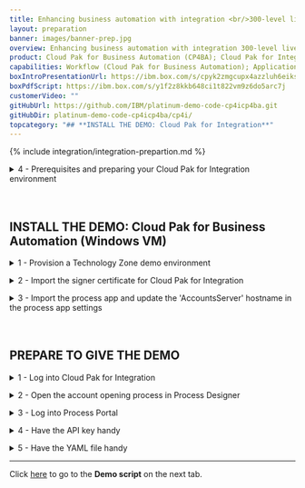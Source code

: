 ```yaml
---
title: Enhancing business automation with integration <br/>300-level live demo
layout: preparation
banner: images/banner-prep.jpg
overview: Enhancing business automation with integration 300-level live demo
product: Cloud Pak for Business Automation (CP4BA); Cloud Pak for Integration (CP4I)
capabilities: Workflow (Cloud Pak for Business Automation); Application integration (Cloud Pak for Integration)
boxIntroPresentationUrl: https://ibm.box.com/s/cpyk2zmgcupx4azzluh6eiks72j33ua3
boxPdfScript: https://ibm.box.com/s/y1f2z8kkb648ci1t822vm9z6do5arc7j
customerVideo: ""
gitHubUrl: https://github.com/IBM/platinum-demo-code-cp4icp4ba.git
gitHubDir: platinum-demo-code-cp4icp4ba/cp4i/
topcategory: "## **INSTALL THE DEMO: Cloud Pak for Integration**"
---
```


{% include integration/integration-prepartion.md %}

<span id="installDemo"></span>

<details markdown="1">

<summary>4 - Prerequisites and preparing your Cloud Pak for Integration environment</summary>

<br/>

**Connect Cloud Pak for Integration to your endpoints**<br/>

Now, let's configure our services endpoints in Cloud Pak for Integration.<br/>

1.	Return the connectivity instructions from section 2.2, navigate to the **Cloud Pak Console** (1) tab and use the credentials (2) access the Platform Navigator.<br/><img src="images/prep-image209.png" width="800" /><br/><img src="images/prep-image210.png" width="800" /><br/><br/><inline-notification text="If you are using Chrome, you may see a certificate error when accessing the page. To bypass this, type <strong>thisisunsafe</strong> and press return."></inline-notification><br/>

2. In the menu on the top left, open the **Design** folder (1) and select **Integrations** (2). <br/><img src="images/prep-44.png" width="800" /><br/>

3. Click on the **ace-designer-demo** entry. <br/><img src="images/prep-44-2.png" width="800" /><br/>

4. Click the **Catalog** icon to see a list of the available connectors. <br/><img src="images/prep-45.png" width="800" /><br/>

5. To configure the MQ connection, search for **'IBM MQ'** (1) and click **Connect** (2). <br/><img src="images/prep-46.png" width="800" /><br/>

6. Enter **'basicmq'** for the **Queue manager name** (1), **'basicmq-ibm-mq'** for the **Queue manager hostname** (2), and **'1414'** for the **Listener port number** (3). <br/><img src="images/prep-48.png" width="800" /><br/>

7. Enter **'SYSTEM.DEF.SVRCONN'** for the **Channel name** (1), and click **Connect** (2). <br/><img src="images/prep-49.png" width="800" /><br/>

8. Click **Continue**. <br/><img src="images/prep-50.png" width="800" /><br/>

9. Scroll to the top of the page, and click the **+** button to the right of the search bar. <br/><img src="images/prep-51.png" width="800" /><br/>

10. Access the API definition for the external account service <a href="https://raw.githubusercontent.com/IBM/platinum-demo-code-cp4icp4ba/main/cp4i/appConnect/CustomerAccountOpenAPIJSONServer.yaml" target="_blank" rel="noreferrer">here</a>. Download the file using **File** --> **Save Page as**.<br/><br/>

11. Select **OpenAPI** (1) for the Document type, the downloaded **CustomerAccountOpenAPIJSONServer.yaml** file (2), and click **Next** (3). <br/><img src="images/prep-52.png" width="800" /><br/>

12. Click **Import API**. <br/><img src="images/prep-53.png" width="800" /><br/>

13. Search for **Customer Account** (1), and click **Connect** (2). <br/><img src="images/prep-54.png" width="800" /><br/>

14. Scroll down and click **Connect**.<br/><br/>

**Import flows to App Connect Designer**<br/>

1. Download the following two files: <br/> • <a href="https://raw.githubusercontent.com/IBM/platinum-demo-code-cp4icp4ba/main/cp4i/appConnect/MQExternalProvider.yaml" target="_blank" rel="noreferrer">MQ flow to simulate the acquired bank</a> <br/> • <a href="https://raw.githubusercontent.com/IBM/platinum-demo-code-cp4icp4ba/main/cp4i/appConnect/Accounts.yaml" target="_blank" rel="noreferrer">Accounts API flow that workflow will use</a><br/>

2. Import the **MQExternalProvider.yaml** file by clicking the **Dashboard** icon (1), then **New** (2), and then **Import flow…** (3). <br/><img src="images/prep-55.png" width="800" /><br/>

3. Select the downloaded **MQExternalProvider.yaml** file (1), and click **Import** (2). <br/><img src="images/prep-56.png" width="800" /><br/>

4. Start the imported flow by selecting **Start flow** (1). <br/><img src="images/prep-57.png" width="800" /><br/>

5. Repeat steps 2 - 4 for the **Accounts.yaml** file. This time, the flow is started by switching the toggle from **Stopped** to **Started**. <br/><img src="images/prep-58.png" width="800" /><br/>

<br/>
<br/>

**Test the flow**<br/>

1. Select the **Test** tab (1), **Get /Accounts/{customerId}** operation (2), and then the **Try it** tab (3). <br/><img src="images/prep-61.png" width="800" /><br/>

2. Scroll down and enter '**1234567890**' in the **customerId** field (1), and click **Send** (2). <br/><img src="images/prep-62.png" width="800" /><br/>

3. The first test will fail due to a known timeout issue with the error shown in the screenshot below. Click **Send** a second time to receive the correct response. <br/><img src="images/prep_63.png" width="800" /><br/>

4. You will see the following correct response. <br/><img src="images/prep-64.png" width="800" /><br/>

5. Three environmentally specific pieces of information are required to integrate the API into the workflow: the API URL, client ID and hostname. <br/><br/> Scroll to the top of the screen and save the **API URL** (1) and **client ID** (2).<br/><br/>The hostname is contained within the API URL. It is the portion between "http://" and the next "/". <br/><br/> The hostname will look like this: ademo-gw-gateway-cp4i.itzroks-120000k3ak-vzlud5-4b4a324f027aea19c5cbc0c3275c4656-0000.eu-de.containers.appdomain.cloud<br/><br/>Save the hostname with the API URL and client ID.<br/><img src="images/prep-65.png" width="800" /><br/>

**[Go to top](#top)**

</details>

<br/>
<br/>

## **INSTALL THE DEMO: Cloud Pak for Business Automation (Windows VM)**

<details markdown="1">

<summary>1 - Provision a Technology Zone demo environment</summary>

1.  Reserve a Technology Zone demo environment <a href="https://techzone.ibm.com/my/reservations/create/64ff5a5bc02ef60017329109" target="_blank" rel="noreferrer">here</a>.

2. Wait until your reservation status is **Ready** on the IBM Technology Zone’s **My Library → My Reservations** page. (You can either keep refreshing the My Reservation page or wait for a confirmation email.)<br/><br/>When your reservation is **Ready**, click the reservation tile to view the reservation details.<br/><img src="images/prep-res-ready.png" width="300" /><br/>

3. On the reservation details page, copy or bookmark the **Published services** links for **BAW Workflow Center** and **BAW Process Portal**.<br/><br/>When your reservation is **Ready**, click the reservation tile to view the reservation details.<br/><img src="images/prep-published-services.png" width="800" /><br/>

**[Go to top](#top)**

<br/><br/>

</details>

<span id="ImportCertificate"></span>

<details markdown="1">

<summary>2 - Import the signer certificate for Cloud Pak for Integration</summary>

1. Open the BAW **VM Remote Console.** Use the links on the reservation page. Open the link on the left. Then click to open the console in **Full screen**.<br/><img src="images/prep-baw-remote.png" width="300" /><br/>

2. Click the red **Ctrl+Alt+Del** button. <br/><br/> <img src="images/pre-ba-vm-button.png" width="300" /><br/>

3. Click **Yes** on the **Networks** dialog box.

   <inline-notification text="The first time you access the VM, you will be presented with the network option below. It is imperative to select YES. (Otherwise, the VM will not be properly configured for this demo.)"></inline-notification>
   <img src="images/prep-networks-yes.png" width="300" />


4. On the Windows desktop, double-click the **WebSphere Console** shortcut to open the WebSphere Console.<br/> <img src="images/prep-websphere-console.png" width="300" /><br/>

5. Click **Advanced…**, then **Accept the Risk and Continue** to continue past the security warning.<br/><br/>

6. Enter '**admin**' as the **User ID** and '**admin**' as the **Password**. <br/> <img src="images/prep-2.png" width="800" /><br/>

7. Open **Security** (1) and click **SSL certificate and key management** (2). <br/> <img src="images/prep-3.png" width="800" />

8. Click **Key stores and certificates**. <br/> <img src="images/prep-4.png" width="800" /><br/>

9. Click **CellDefaultTrustStore**. <br/> <img src="images/prep-5.png" width="800" />

10. Click **Signer certificates**. <br/> <img src="images/prep-6.png" width="800" /><br/>

11. Click **Retrieve from port**. <br/> <img src="images/prep-7.png" width="800" /><br/>

12. For **Host**, enter your Cloud Pak for Integration ROKS hostname. For **Port**, enter '**443**'. For **Alias**, enter '**integration-1**'. Click **Retrieve signer information**. <br/><img src="images/prep-8.png" width="800" /><br/>

13. Click **Apply**.<br/> <img src="images/prep-9.png" width="800" /><br/>

14. Click **Save**. <br/><img src="images/prep-10.png" width="800" /><br/>

15. The new certificate is now added. <br/><img src="images/prep-11.png" width="800" /><br/>

You can now close the BAW VM console window.

**[Go to top](#top)**

<br/><br/>

</details>

<span id="ImportProcessFlow"></span>

<details markdown="1">

<summary>3 - Import the process app and update the 'AccountsServer' hostname in the process app settings</summary>


Before completing this section, download the Select the **<a href="https://raw.githubusercontent.com/ibm/platinum-demos/master/docs/300-enhancing-ba-with-integration/New_Account_Opening.twx" target="_blank" rel="noreferrer">New Account Opening.twx</a>** file.<br/><br/>

1. Using a browser on your local computer, open **BAW Workflow Center** using the Published Services link from the top of the Technology Zone reservation page.<br/>

2. Log in to **Workflow Center** using '**admin**' as both the **User name** and **Password**. <br/> <img src="images/prep-82.png" width="800" /><br/>

3. Click **Process Apps**. <br/><img src="images/prep-73.png" width="800" /><br/>

4. Click **Import**. <br/> <img src="images/prep-74.png" width="800" /><br/>

5. Click **Browse**. <br/> <img src="images/prep-75.png" width="800" /><br/>

6. Select the **New_Account_Opening.twx** file (1). Click **Open** (2). <br/> <img src="images/prep-76.png" width="800" /><br/>

7. Click **OK**. <br/> <img src="images/prep-77.png" width="800" /><br/>

8. Wait for the import to complete. Click **New Account Opening**. <br/> <img src="images/prep-78.png" width="800" /><br/>

9. Click the **Servers** tab. <br/> <img src="images/prep-79.png" width="800" /><br/>

10. In **Process App Settings**, **AccountsServer** must be updated with the hostname of your Cloud Pak for Integration ROKS environment. Set **Hostname** to the hostname of your Cloud Pak for Integration ROKS environment. <br/> <img src="images/prep-80.png" width="800" /><br/>

<br/>

**[Go to top](#top)**

</details>
<br/>
<br/>

## **PREPARE TO GIVE THE DEMO**

<details markdown="1">

<summary>1 - Log into Cloud Pak for Integration</summary>

1. Open **Cloud Pak for Integration** and click **IBM provided credentials (admin only)**. <br/><img src="images/prep-66.png" width="800" /><br/>

2. Enter your admin username and password (1), and click **Log in** (2).<br/> <img src="images/prep-67.png" width="800" /><br/>

3. Click **Integration instances**. <br/><img src="images/prep-68.png" width="800" /><br/>

4. On the **Integration instances** page, click **ace-designer-demo**. <br/><img src="images/prep-69.png" width="800" /><br/>

<br/>

**[Go to top](#top)**

<br/><br/>

</details>

<span id="ProcessDesigner"></span>

<details markdown="1">

<summary>2 - Open the account opening process in Process Designer</summary>

1. Using Firefox on your local computer, open **BAW Workflow Center** using the Published Services link from the top of the Technology Zone reservation page.
   <inline-notification text="Using separate browsers for Process Designer vs. Process Portal prevents the logins from colliding with each other."> </inline-notification>

2. Log in to **Workflow Center** using '**admin**' as both the **User name** and **Password**. <br/> <img src="images/prep-82.png" width="800" /><br/>

3. Click **Process Apps**. <br/> <img src="images/prep-83.png" width="800" /><br/>

4. Click **New Account Opening**. <br/> <img src="images/prep-84.png" width="800" /><br/>

5. Click **Processes** (1) and then **New Account (Current Workflow)** (2). <br/> <img src="images/prep-85.png" width="800" /><br/>

6. The **New Account (Current Workflow)** process definition is now open. <br/> <img src="images/prep-86.png" width="800" /><br/>

<br/>

**[Go to top](#top)**

<br/><br/>

</details>

<span id="ProcessPortal"></span>

<details markdown="1">

<summary>3 - Log into Process Portal</summary>

1. Using Chrome on your local computer, open **BAW Process Portal** using the Published Services link from the top of the Technology Zone reservation page.
   <inline-notification text="Using separate browsers for Process Designer vs. Process Portal prevents the logins from colliding with each other."> </inline-notification>

2. Log in with **'assistant'** as the **Username** and **'passw0rd'** as the **Password**. <br/> <img src="images/prep-88.png" width="800" /><br/>

3. **Process Portal** is now open. <br/> <img src="images/prep-89.png" width="800" /><br/>


**[Go to top](#top)**

<br/><br/>

</details>

<span id="APIKeyHandy"></span>

<details markdown="1">

<summary>4 - Have the API key handy</summary>

The very last step of the Cloud Pak for Integration installation (above) required you to save the API key (**client ID**).

In the demo script, you will be required to enter the Cloud Pak for Integration API key into the process application. Make sure the API key is easily accessible.

<inline-notification text="For easy access, store the API key in the Windows clipboard."> </inline-notification>


**[Go to top](#top)**

<br/><br/>

</details>

<span id="YAMLFileHandy"></span>

<details markdown="1">

<summary>5 - Have the YAML file handy</summary>

In the demo script, you will be required to use the OpenAPI 3.0 YAML file to discover the API. Download the YAML file **<a href="./Accounts-openapi.yaml.zip" target="_blank" rel="noreferrer">here</a>**.

**[Go to top](#top)**

</details>

***

Click [here](/300-enhancing-ba-with-integration/demo-script) to go to the **Demo script** on the next tab.